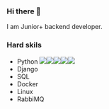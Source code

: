 ### Hi there 👋

I am Junior+ backend developer.

### Hard skils
* Python <image src="https://img.shields.io/badge/- %20-green"><image src="https://img.shields.io/badge/- %20-green"><image src="https://img.shields.io/badge/- %20-green"><image src="https://img.shields.io/badge/- %20-red"><image src="https://img.shields.io/badge/- %20-red">
* Django
* SQL
* Docker
* Linux
* RabbiMQ


<!--
**SergioPanini/SergioPanini** is a ✨ _special_ ✨ repository because its `README.md` (this file) appears on your GitHub profile.

Here are some ideas to get you started:

- 🔭 I’m currently working on ...
- 🌱 I’m currently learning ...
- 👯 I’m looking to collaborate on ...
- 🤔 I’m looking for help with ...
- 💬 Ask me about ...
- 📫 How to reach me: ...
- 😄 Pronouns: ...
- ⚡ Fun fact: ...
-->
